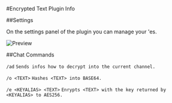 #Encrypted Text Plugin Info

##Settings

On the settings panel of the plugin you can manage your <KEYALIAS>'es.

![Preview](https://i.gyazo.com/54c3e1279f4dd07a863c9711dfa65eb2.gif)


##Chat Commands

``` /ad ```
`Sends infos how to decrypt into the current channel.`

``` /o <TEXT> ```
`Hashes <TEXT> into BASE64.`

``` /e <KEYALIAS> <TEXT> ```
`Enrypts <TEXT> with the key returned by <KEYALIAS> to AES256.`
